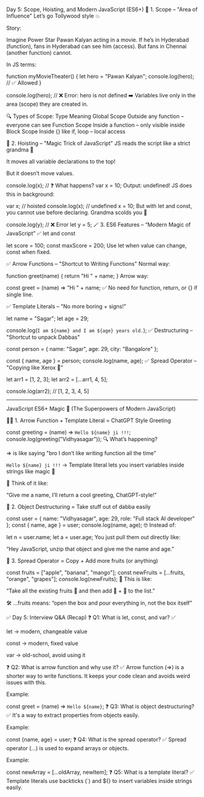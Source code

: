 Day 5: Scope, Hoisting, and Modern JavaScript (ES6+)
🧠 1. Scope – "Area of Influence"
Let’s go Tollywood style 💥

Story:

Imagine Power Star Pawan Kalyan acting in a movie. If he’s in Hyderabad (function), fans in Hyderabad can see him (access). But fans in Chennai (another function) cannot.

In JS terms:


function myMovieTheater() {
  let hero = "Pawan Kalyan";
  console.log(hero); // ✅ Allowed
}

console.log(hero); // ❌ Error: hero is not defined
➡️ Variables live only in the area (scope) they are created in.

🔍 Types of Scope:
Type	Meaning
Global Scope	Outside any function – everyone can see
Function Scope	Inside a function – only visible inside
Block Scope	Inside {} like if, loop – local access

🔀 2. Hoisting – "Magic Trick of JavaScript"
JS reads the script like a strict grandma 📜

It moves all variable declarations to the top!

But it doesn’t move values.

 
console.log(x); // ❓ What happens?
var x = 10;
Output: undefined!
JS does this in background:

 
var x;         // hoisted
console.log(x); // undefined
x = 10;
But with let and const, you cannot use before declaring. Grandma scolds you 😤

 
console.log(y); // ❌ Error
let y = 5;
🪄 3. ES6 Features – “Modern Magic of JavaScript”
✅ let and const
 
let score = 100;
const maxScore = 200;
Use let when value can change, const when fixed.

✅ Arrow Functions – "Shortcut to Writing Functions"
Normal way:

 
function greet(name) {
  return "Hi " + name;
}
Arrow way:

 
const greet = (name) => "Hi " + name;
✅ No need for function, return, or {} if single line.

✅ Template Literals – "No more boring + signs!"
 
let name = "Sagar";
let age = 29;

console.log(`I am ${name} and I am ${age} years old.`);
✅ Destructuring – "Shortcut to unpack Dabbas"
 
const person = {
  name: "Sagar",
  age: 29,
  city: "Bangalore"
};

const { name, age } = person;
console.log(name, age);
✅ Spread Operator – "Copying like Xerox 📄"
 
let arr1 = [1, 2, 3];
let arr2 = [...arr1, 4, 5];

console.log(arr2); // [1, 2, 3, 4, 5]


--------------------------------------------------------------------
JavaScript ES6+ Magic
💫 (The Superpowers of Modern JavaScript)

🧙‍♂️ 1. Arrow Function + Template Literal = ChatGPT Style Greeting
  
const greeting = (name) => `Hello ${name} ji !!!`;
console.log(greeting("Vidhyasagar"));
🔍 What’s happening?

=> is like saying "bro I don’t like writing function all the time"

`Hello ${name} ji !!!` → Template literal lets you insert variables inside strings like magic 💫

🧠 Think of it like:

“Give me a name, I’ll return a cool greeting, ChatGPT-style!”

🧳 2. Object Destructuring = Take stuff out of dabba easily
  
const user = { name: "Vidhyasagar", age: 29, role: "Full stack AI developer" };
const { name, age } = user;
console.log(name, age);
🤓 Instead of:

  
let n = user.name;
let a = user.age;
You just pull them out directly like:

“Hey JavaScript, unzip that object and give me the name and age.”

🍇 3. Spread Operator = Copy + Add more fruits (or anything)
  
const fruits = ["apple", "banana", "mango"];
const newFruits = [...fruits, "orange", "grapes"];
console.log(newFruits);
🧠 This is like:

“Take all the existing fruits 🍌 and then add 🍊 + 🍇 to the list.”

🛠 ...fruits means: “open the box and pour everything in, not the box itself”

✅ Day 5: Interview Q&A (Recap)
❓ Q1: What is let, const, and var?
✅

let → modern, changeable value

const → modern, fixed value

var → old-school, avoid using it

❓ Q2: What is arrow function and why use it?
✅
Arrow function (=>) is a shorter way to write functions.
It keeps your code clean and avoids weird issues with this.

Example:

  
const greet = (name) => `Hello ${name}`;
❓ Q3: What is object destructuring?
✅
It's a way to extract properties from objects easily.

Example:

  
const {name, age} = user;
❓ Q4: What is the spread operator?
✅
Spread operator (...) is used to expand arrays or objects.

Example:

  
const newArray = [...oldArray, newItem];
❓ Q5: What is a template literal?
✅
Template literals use backticks (`) and ${} to insert variables inside strings easily.